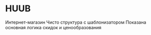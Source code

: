 # HUUB
Интернет-магазин
Чисто структура с шаблонизатором
Показана основная логика скидок и ценообразования
